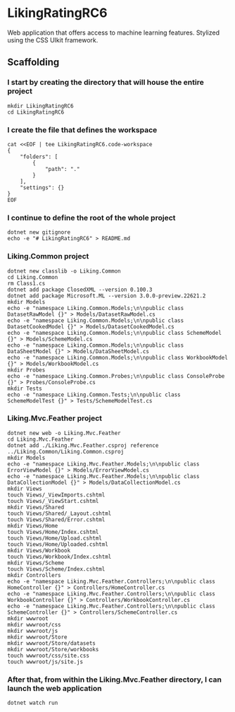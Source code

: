 # LikingRatingRC6

Web application that offers access to machine learning features.
Stylized using the CSS UIkit framework.

## Scaffolding

### I start by creating the directory that will house the entire project

```shell
mkdir LikingRatingRC6
cd LikingRatingRC6
```

### I create the file that defines the workspace

```shell
cat <<EOF | tee LikingRatingRC6.code-workspace
{
	"folders": [
		{
			"path": "."
		}
	],
	"settings": {}
}
EOF
```

### I continue to define the root of the whole project

```shell
dotnet new gitignore
echo -e "# LikingRatingRC6" > README.md
```

### Liking.Common project

```shell
dotnet new classlib -o Liking.Common
cd Liking.Common
rm Class1.cs
dotnet add package ClosedXML --version 0.100.3
dotnet add package Microsoft.ML --version 3.0.0-preview.22621.2
mkdir Models
echo -e "namespace Liking.Common.Models;\n\npublic class DatasetRawModel {}" > Models/DatasetRawModel.cs
echo -e "namespace Liking.Common.Models;\n\npublic class DatasetCookedModel {}" > Models/DatasetCookedModel.cs
echo -e "namespace Liking.Common.Models;\n\npublic class SchemeModel {}" > Models/SchemeModel.cs
echo -e "namespace Liking.Common.Models;\n\npublic class DataSheetModel {}" > Models/DataSheetModel.cs
echo -e "namespace Liking.Common.Models;\n\npublic class WorkbookModel {}" > Models/WorkbookModel.cs
mkdir Probes
echo -e "namespace Liking.Common.Probes;\n\npublic class ConsoleProbe {}" > Probes/ConsoleProbe.cs
mkdir Tests
echo -e "namespace Liking.Common.Tests;\n\npublic class SchemeModelTest {}" > Tests/SchemeModelTest.cs
```

### Liking.Mvc.Feather project

```shell
dotnet new web -o Liking.Mvc.Feather
cd Liking.Mvc.Feather
dotnet add ./Liking.Mvc.Feather.csproj reference ../Liking.Common/Liking.Common.csproj
mkdir Models
echo -e "namespace Liking.Mvc.Feather.Models;\n\npublic class ErrorViewModel {}" > Models/ErrorViewModel.cs
echo -e "namespace Liking.Mvc.Feather.Models;\n\npublic class DataCollectionModel {}" > Models/DataCollectionModel.cs
mkdir Views
touch Views/_ViewImports.cshtml
touch Views/_ViewStart.cshtml
mkdir Views/Shared
touch Views/Shared/_Layout.cshtml
touch Views/Shared/Error.cshtml
mkdir Views/Home
touch Views/Home/Index.cshtml
touch Views/Home/Upload.cshtml
touch Views/Home/Uploaded.cshtml
mkdir Views/Workbook
touch Views/Workbook/Index.cshtml
mkdir Views/Scheme
touch Views/Scheme/Index.cshtml
mkdir Controllers
echo -e "namespace Liking.Mvc.Feather.Controllers;\n\npublic class HomeController {}" > Controllers/HomeController.cs
echo -e "namespace Liking.Mvc.Feather.Controllers;\n\npublic class WorkbookController {}" > Controllers/WorkbookController.cs
echo -e "namespace Liking.Mvc.Feather.Controllers;\n\npublic class SchemeController {}" > Controllers/SchemeController.cs
mkdir wwwroot
mkdir wwwroot/css
mkdir wwwroot/js
mkdir wwwroot/Store
mkdir wwwroot/Store/datasets
mkdir wwwroot/Store/workbooks
touch wwwroot/css/site.css
touch wwwroot/js/site.js
```

### After that, from within the Liking.Mvc.Feather directory, I can launch the web application

```shell
dotnet watch run
```

